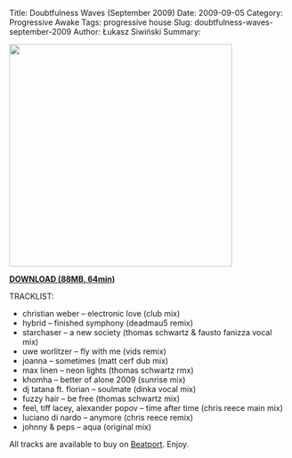 Title: Doubtfulness Waves (September 2009)
Date: 2009-09-05
Category: Progressive Awake
Tags: progressive house
Slug: doubtfulness-waves-september-2009
Author: Łukasz Siwiński
Summary: 

<!-- ### IMAGE ### -->
<a href ="https://drive.google.com/uc?export=download&id=0B_4_ynm06YZIOWREbnlvSWhqZzA" 
    title="DOWNLOAD" target="_blank">
    <img width="400" src="https://drive.google.com/uc?export=download&id=0B1aIvu0NI6o4aWF0czBGQmJjOE0" />
</a>

<a href ="https://drive.google.com/file/d/0B_4_ynm06YZIOWREbnlvSWhqZzA/edit?usp=sharing"
    title="Progressive Awake - Doubtfulness Waves (September 2009)" target="_blank">
**DOWNLOAD (88MB, 64min)**
</a>

TRACKLIST:  

* christian weber – electronic love (club mix)
* hybrid – finished symphony (deadmau5 remix)
* starchaser – a new society (thomas schwartz & fausto fanizza vocal mix)
* uwe worlitzer – fly with me (vids remix)
* joanna – sometimes (matt cerf dub mix)
* max linen – neon lights (thomas schwartz rmx)
* khomha – better of alone 2009 (sunrise mix)
* dj tatana ft. florian – soulmate (dinka vocal mix)
* fuzzy hair – be free (thomas schwartz mix)
* feel, tiff lacey, alexander popov – time after time (chris reece main mix)
* luciano di nardo – anymore (chris reece remix)
* johnny & peps – aqua (original mix)

All tracks are available to buy on <a href="http://beatport.com" target="_blank">Beatport</a>.
Enjoy.